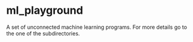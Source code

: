 # ml_playground

A set of unconnected machine learning programs. For more details go to the one of the subdirectories.

